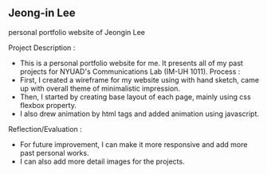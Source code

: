 ## Jeong-in Lee

personal portfolio website of Jeongin Lee

Project Description : 
- This is a personal portfolio website for me. It presents all of my past projects for NYUAD's Communications Lab (IM-UH 1011).
Process :
- First, I created a wireframe for my website using with hand sketch, came up with overall theme of minimalistic impression.
- Then, I started by creating base layout of each page, mainly using css flexbox property.
- I also drew animation by html tags and added animation using javascript.

Reflection/Evaluation :
- For future improvement, I can make it more responsive and add more past personal works.
- I can also add more detail images for the projects.
